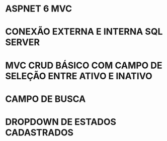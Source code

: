 # ASPNET 6 MVC
# CONEXÃO EXTERNA E INTERNA SQL SERVER
# MVC CRUD BÁSICO COM  CAMPO DE SELEÇÃO ENTRE ATIVO E INATIVO
# CAMPO DE BUSCA
# DROPDOWN DE ESTADOS CADASTRADOS

